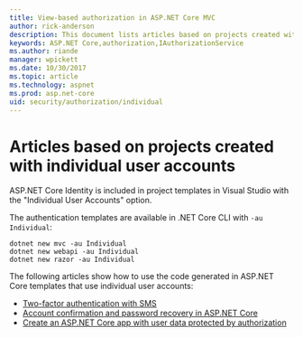 ```yaml
---
title: View-based authorization in ASP.NET Core MVC
author: rick-anderson
description: This document lists articles based on projects created with individual user accounts.
keywords: ASP.NET Core,authorization,IAuthorizationService
ms.author: riande
manager: wpickett
ms.date: 10/30/2017
ms.topic: article
ms.technology: aspnet
ms.prod: asp.net-core
uid: security/authorization/individual
---
```

# Articles based on projects created with individual user accounts

ASP.NET Core Identity is included in project templates in Visual Studio with the "Individual User Accounts" option.

The authentication templates are available in .NET Core CLI with `-au Individual`:

```console
dotnet new mvc -au Individual
dotnet new webapi -au Individual
dotnet new razor -au Individual
```

The following articles show how to use the code generated in ASP.NET Core templates that use individual user accounts:

* [Two-factor authentication with SMS](xref:security/authentication/2fa)
* [Account confirmation and password recovery in ASP.NET Core](xref:security/authentication/accconfirm)
* [Create an ASP.NET Core app with user data protected by authorization](xref:security/authorization/secure-data)
